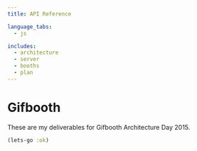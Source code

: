 ```yaml
---
title: API Reference

language_tabs:
  - js

includes:
  - architecture
  - server
  - booths
  - plan
---
```


# Gifbooth

These are my deliverables for Gifbooth Architecture Day 2015.

```clojure
(lets-go :ok)
```
